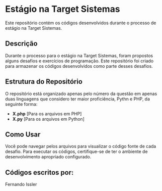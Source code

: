# Estágio na Target Sistemas

Este repositório contém os códigos desenvolvidos durante o processo de estágio na Target Sistemas.

## Descrição

Durante o processo para o estágio na Target Sistemas, foram propostos alguns desafios e exercícios de programação. Este repositório foi criado para armazenar os códigos desenvolvidos como parte desses desafios.

## Estrutura do Repositório

O repositório está organizado apenas pelo número da questão em apenas duas linguagens que considero ter maior proficiência, Pythn e PHP, da seguinte forma:

- **X.php** [Para os arquivos em PHP]
- **X.py** [Para os arquivos em Python]

## Como Usar

Você pode navegar pelos arquivos para visualizar o código fonte de cada desafio. Para executar os códigos, certifique-se de ter o ambiente de desenvolvimento apropriado configurado.

## Códigos escritos por:

Fernando Issler
